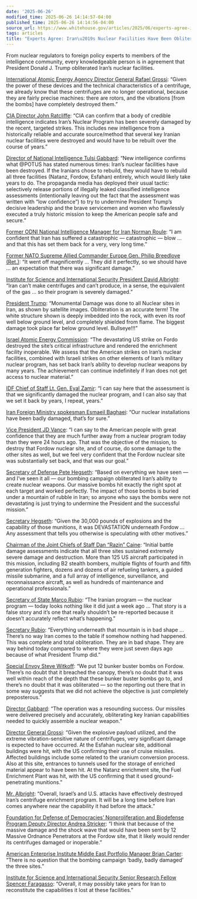 ```yaml
---
date: '2025-06-26'
modified_time: 2025-06-26 14:14:57-04:00
published_time: 2025-06-26 14:14:56-04:00
source_url: https://www.whitehouse.gov/articles/2025/06/experts-agree-irans-nuclear-facilities-have-been-obliterated/
tags: articles
title: "Experts Agree: Iran\u2019s Nuclear Facilities Have Been Obliterated"
---
```

 
From nuclear regulators to foreign policy experts to members of the
intelligence community, every knowledgeable person is in agreement that
President Donald J. Trump obliterated Iran’s nuclear facilities.

[International Atomic Energy Agency Director General Rafael
Grossi](https://www.forbes.com/sites/zacharyfolk/2025/06/26/irans-leader-claims-us-strikes-were-just-showmanship-by-trump--live-updates/#:~:text=June%2026%2C%203.30,completely%20destroyed%20them.%E2%80%9D):
“Given the power of these devices and the technical characteristics of a
centrifuge, we already know that these centrifuges are no longer
operational, because they are fairly precise machines: there are rotors,
and the vibrations \[from the bombs\] have completely destroyed them.”

[CIA Director John
Ratcliffe](https://www.cia.gov/stories/story/statement-from-director-john-ratcliffe-about-intelligence-on-irans-nuclear-program/):
“CIA can confirm that a body of credible intelligence indicates Iran’s
Nuclear Program has been severely damaged by the recent, targeted
strikes. This includes new intelligence from a historically reliable and
accurate source/method that several key Iranian nuclear facilities were
destroyed and would have to be rebuilt over the course of years.”

[Director of National Intelligence Tulsi
Gabbard](https://x.com/DNIGabbard/status/1937934899710710170): “New
intelligence confirms what @POTUS has stated numerous times: Iran’s
nuclear facilities have been destroyed. If the Iranians chose to
rebuild, they would have to rebuild all three facilities (Natanz,
Fordow, Esfahan) entirely, which would likely take years to do. The
propaganda media has deployed their usual tactic: selectively release
portions of illegally leaked classified intelligence assessments
(intentionally leaving out the fact that the assessment was written with
“low confidence”) to try to undermine President Trump’s decisive
leadership and the brave servicemen and women who flawlessly executed a
truly historic mission to keep the American people safe and secure.”

[Former ODNI National Intelligence Manager for Iran Norman
Roule](https://x.com/RapidResponse47/status/1938044370826973461): “I am
confident that Iran has suffered a catastrophic — catastrophic — blow …
and that this has set them back for a very, very long time.”

[Former NATO Supreme Allied Commander Europe Gen. Philip Breedlove
(Ret.)](https://x.com/RapidResponse47/status/1938043089987248343): “It
went off magnificently … They did it perfectly, so we should have … an
expectation that there was significant damage.”

[Institute for Science and International Security President David
Albright](https://x.com/RapidResponse47/status/1938041983508860958):
“Iran can’t make centrifuges and can’t produce, in a sense, the
equivalent of the gas … so their program is severely damaged.”

[President
Trump](https://truthsocial.com/@realDonaldTrump/114730186433008075):
“Monumental Damage was done to all Nuclear sites in Iran, as shown by
satellite images. Obliteration is an accurate term! The white structure
shown is deeply imbedded into the rock, with even its roof well below
ground level, and completely shielded from flame. The biggest damage
took place far below ground level. Bullseye!!!”

[Israel Atomic Energy
Commission](https://www.cnn.com/world/live-news/israel-iran-conflict-us-trump-06-25-25-intl-hnk#:~:text=%E2%80%9CThe%20devastating%20US,to%20nuclear%20material.%E2%80%9D):
“The devastating US strike on Fordo destroyed the site’s critical
infrastructure and rendered the enrichment facility inoperable. We
assess that the American strikes on Iran’s nuclear facilities, combined
with Israeli strikes on other elements of Iran’s military nuclear
program, has set back Iran’s ability to develop nuclear weapons by many
years. The achievement can continue indefinitely if Iran does not get
access to nuclear material.”

[IDF Chief of Staff Lt. Gen. Eyal
Zamir](https://www.timesofisrael.com/idf-assesses-irans-nuclear-program-set-back-years-but-too-early-to-know-for-sure/):
“I can say here that the assessment is that we significantly damaged the
nuclear program, and I can also say that we set it back by years, I
repeat, years.”

[Iran Foreign Ministry spokesman Esmaeil
Baghaei](https://x.com/RapidResponse47/status/1938039424211623985/):
“Our nuclear installations have been badly damaged, that’s for sure.”

[Vice President JD
Vance](https://x.com/RapidResponse47/status/1936781633585295640): “I can
say to the American people with great confidence that they are much
further away from a nuclear program today than they were 24 hours ago.
That was the objective of the mission, to destroy that Fordow nuclear
site, and of course, do some damage to the other sites as well, but we
feel very confident that the Fordow nuclear site was substantially set
back, and that was our goal.”

[Secretary of Defense Pete
Hegseth](https://www.cnn.com/2025/06/24/politics/intel-assessment-us-strikes-iran-nuclear-sites#:~:text=Hegseth%20also%20told,the%20successful%20mission.%E2%80%9C):
“Based on everything we have seen — and I’ve seen it all — our bombing
campaign obliterated Iran’s ability to create nuclear weapons. Our
massive bombs hit exactly the right spot at each target and worked
perfectly. The impact of those bombs is buried under a mountain of
rubble in Iran; so anyone who says the bombs were not devastating is
just trying to undermine the President and the successful mission.”

[Secretary
Hegseth](https://x.com/DODResponse/status/1937830060020351380): “Given
the 30,000 pounds of explosions and the capability of those munitions,
it was DEVASTATION underneath Fordow … Any assessment that tells you
otherwise is speculating with other motives.”

[Chairman of the Joint Chiefs of Staff Dan “Razin”
Caine](https://grabien.com/file/getmedia?id=2999930&key=d9cbccd963b6781c8a3133b124a724cf&userid=25622&download=3757f4ebf4f4584887b47a5b5ee79f79):
“Initial battle damage assessments indicate that all three sites
sustained extremely severe damage and destruction. More than 125 US
aircraft participated in this mission, including B2 stealth bombers,
multiple flights of fourth and fifth generation fighters, dozens and
dozens of air refueling tankers, a guided missile submarine, and a full
array of intelligence, surveillance, and reconnaissance aircraft, as
well as hundreds of maintenance and operational professionals.”

[Secretary of State Marco
Rubio](https://x.com/RapidResponse47/status/1937838113445044579): “The
Iranian program — the nuclear program — today looks nothing like it did
just a week ago … That story is a false story and it’s one that really
shouldn’t be re-reported because it doesn’t accurately reflect what’s
happening.”

[Secretary
Rubio](https://x.com/RapidResponse47/status/1937800084621558011):
“Everything underneath that mountain is in bad shape … There’s no way
Iran comes to the table if somehow nothing had happened. This was
complete and total obliteration. They are in bad shape. They are way
behind today compared to where they were just seven days ago because of
what President Trump did.”

[Special Envoy Steve
Witkoff](https://x.com/RapidResponse47/status/1937653526911398342): “We
put 12 bunker buster bombs on Fordow. There’s no doubt that it breached
the canopy, there’s no doubt that it was well within reach of the depth
that these bunker buster bombs go to, and there’s no doubt that it was
obliterated — so the reporting out there that in some way suggests that
we did not achieve the objective is just completely preposterous.”

[Director Gabbard](https://x.com/MissBeaE/status/1937327428176585072):
“The operation was a resounding success. Our missiles were delivered
precisely and accurately, obliterating key Iranian capabilities needed
to quickly assemble a nuclear weapon.”

[Director General
Grossi](https://www.iaea.org/newscenter/statements/iaea-director-generals-introductory-statement-to-the-board-of-governors-23-june-2025): “Given
the explosive payload utilized, and the extreme vibration-sensitive
nature of centrifuges, very significant damage is expected to have
occurred. At the Esfahan nuclear site, additional buildings were hit,
with the US confirming their use of cruise missiles. Affected buildings
include some related to the uranium conversion process. Also at this
site, entrances to tunnels used for the storage of enriched material
appear to have been hit. At the Natanz enrichment site, the Fuel
Enrichment Plant was hit, with the US confirming that it used
ground-penetrating munitions.”

[Mr.
Albright](https://x.com/DAVIDHALBRIGHT1/status/1937556394766450949):
“Overall, Israel’s and U.S. attacks have effectively destroyed Iran’s
centrifuge enrichment program. It will be a long time before Iran comes
anywhere near the capability it had before the attack.”

[Foundation for Defense of Democracies’ Nonproliferation and Biodefense
Program Deputy Director Andrea
Stricker](https://www.foxnews.com/politics/experts-gauge-success-bunker-buster-bombs-dropped-us-iran-nuclear-sites):
“I think that because of the massive damage and the shock wave that
would have been sent by 12 Massive Ordnance Penetrators at the Fordow
site, that it likely would render its centrifuges damaged or
inoperable.”

[American Enterprise Institute Middle East Portfolio Manager Brian
Carter](https://www.nytimes.com/2025/06/24/us/politics/iran-nuclear-sites.html):
“There is no question that the bombing campaign ‘badly, badly damaged’
the three sites.”

[Institute for Science and International Security Senior Research Fellow
Spencer
Faragasso](https://www.washingtonpost.com/investigations/2025/06/22/iran-strikes-nuclear-site-damage-visuals/): “Overall,
it may possibly take years for Iran to reconstitute the capabilities it
lost at these facilities.”
